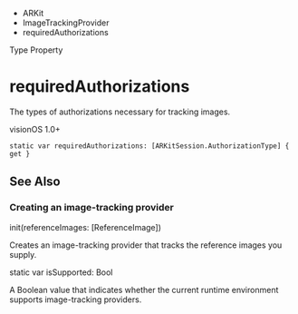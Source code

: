 

- ARKit
- ImageTrackingProvider
-  requiredAuthorizations 

Type Property

# requiredAuthorizations

The types of authorizations necessary for tracking images.

visionOS 1.0+

``` source
static var requiredAuthorizations: [ARKitSession.AuthorizationType] { get }
```

## See Also

### Creating an image-tracking provider

init(referenceImages: [ReferenceImage])

Creates an image-tracking provider that tracks the reference images you supply.

static var isSupported: Bool

A Boolean value that indicates whether the current runtime environment supports image-tracking providers.

